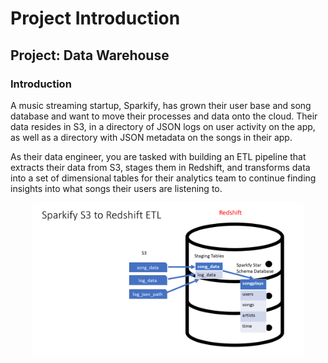 # Project Introduction
## Project: Data Warehouse

### Introduction

A music streaming startup, Sparkify, has grown their user base and song database and want to move their processes and data onto the cloud. Their data resides in S3, in a directory of JSON logs on user activity on the app, as well as a directory with JSON metadata on the songs in their app.

As their data engineer, you are tasked with building an ETL pipeline that extracts their data from S3, stages them in Redshift, and transforms data into a set of dimensional tables for their analytics team to continue finding insights into what songs their users are listening to.

<p align="center">
  <img src="./fig/sparkify-s3-to-redshift-etl.png" alt=".." title="Optional title" width="86%" height="70%"/>   
</p> 